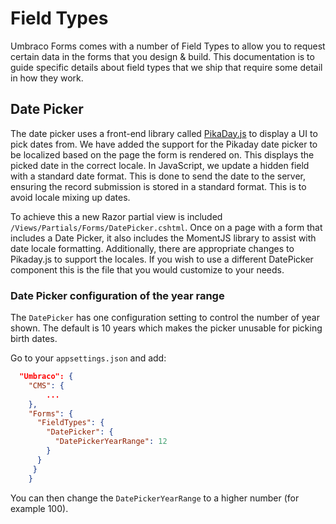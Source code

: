 # Field Types

Umbraco Forms comes with a number of Field Types to allow you to request certain data in the forms that you design & build. This documentation is to guide specific details about field types that we ship that require some detail in how they work.

## Date Picker

The date picker uses a front-end library called [PikaDay.js](https://github.com/dbushell/Pikaday) to display a UI to pick dates from. We have added the support for the Pikaday date picker to be localized based on the page the form is rendered on. This displays the picked date in the correct locale. In JavaScript, we update a hidden field with a standard date format. This is done to send the date to the server, ensuring the record submission is stored in a standard format. This is to avoid locale mixing up dates.

To achieve this a new Razor partial view is included `/Views/Partials/Forms/DatePicker.cshtml`. Once on a page with a form that includes a Date Picker, it also includes the MomentJS library to assist with date locale formatting. Additionally, there are appropriate changes to Pikaday.js to support the locales. If you wish to use a different DatePicker component this is the file that you would customize to your needs.

### Date Picker configuration of the year range

The `DatePicker` has one configuration setting to control the number of year shown. The default is 10 years which makes the picker unusable for picking birth dates.

Go to your `appsettings.json` and add:
```json
  "Umbraco": {
    "CMS": {
        ...
    },
    "Forms": {
      "FieldTypes": {
        "DatePicker": {
          "DatePickerYearRange": 12
        }
      }
     }
    }
```

You can then change the `DatePickerYearRange` to a higher number (for example 100).
